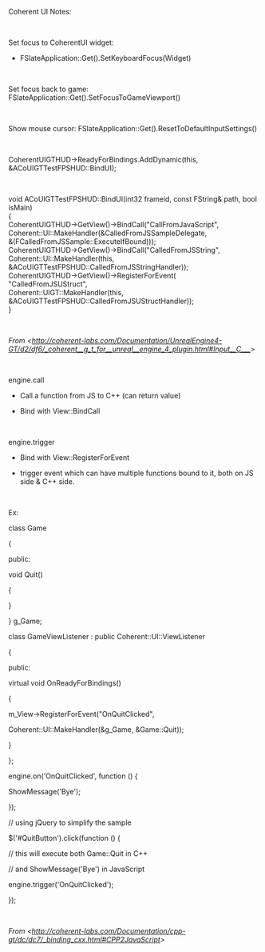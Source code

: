 Coherent UI Notes:

 

Set focus to CoherentUI widget:

-   FSlateApplication::Get().SetKeyboardFocus(Widget)

 

Set focus back to game: FSlateApplication::Get().SetFocusToGameViewport()

 

Show mouse cursor: FSlateApplication::Get().ResetToDefaultInputSettings()

 

CoherentUIGTHUD-&gt;ReadyForBindings.AddDynamic(this, &ACoUIGTTestFPSHUD::BindUI);

 

void ACoUIGTTestFPSHUD::BindUI(int32 frameid, const FString& path, bool isMain)  
{  
CoherentUIGTHUD-&gt;GetView()-&gt;BindCall("CallFromJavaScript",  
Coherent::UI::MakeHandler(&CalledFromJSSampleDelegate,  
&(FCalledFromJSSample::ExecuteIfBound)));  
CoherentUIGTHUD-&gt;GetView()-&gt;BindCall("CalledFromJSString",  
Coherent::UI::MakeHandler(this,  
&ACoUIGTTestFPSHUD::CalledFromJSStringHandler));  
CoherentUIGTHUD-&gt;GetView()-&gt;RegisterForEvent(  
"CalledFromJSUStruct",  
Coherent::UIGT::MakeHandler(this, &ACoUIGTTestFPSHUD::CalledFromJSUStructHandler));  
}

 

*From &lt;<http://coherent-labs.com/Documentation/UnrealEngine4-GT/d2/df6/_coherent__g_t_for__unreal__engine_4_plugin.html#Input__C___>&gt;*

 

engine.call

-   Call a function from JS to C++ (can return value)

-   Bind with View::BindCall

 

engine.trigger

-   Bind with View::RegisterForEvent

-   trigger event which can have multiple functions bound to it, both on JS side & C++ side.

 

Ex:

class Game

{

public:

void Quit()

{

}

} g\_Game;

class GameViewListener : public Coherent::UI::ViewListener

{

public:

virtual void OnReadyForBindings()

{

m\_View-&gt;RegisterForEvent("OnQuitClicked",

Coherent::UI::MakeHandler(&g\_Game, &Game::Quit));

}

};

engine.on('OnQuitClicked', function () {

ShowMessage('Bye');

});

// using jQuery to simplify the sample

$('\#QuitButton').click(function () {

// this will execute both Game::Quit in C++

// and ShowMessage('Bye') in JavaScript

engine.trigger('OnQuitClicked');

});

 

*From &lt;<http://coherent-labs.com/Documentation/cpp-gt/dc/dc7/_binding_cxx.html#CPP2JavaScript>&gt;*
